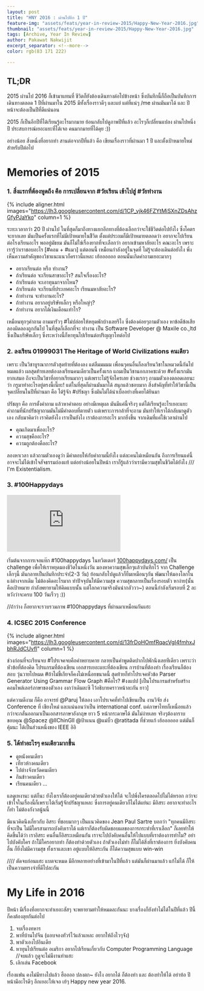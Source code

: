 ```yaml
---
layout: post
title: "HNY 2016 : ผ่านไปอีก 1 ปี"
feature-img: "assets/feats/year-in-review-2015/Happy-New-Year-2016.jpg"
thumbnail: "assets/feats/year-in-review-2015/Happy-New-Year-2016.jpg"
tags: [Archive, Year In Review]
author: Pakawat Nakwijit
excerpt_separator: <!--more-->
color: rgb(83 171 222)

---
```


## TL;DR
2015 ผ่านไป 2016 ก็เข้ามาแทนที่ ชีวิตก็ยังต้องเดินทางต่อไปข้างหน้า ซึ่งบันทึกนี้ก็ถือเป็นบันทึกการเดินทางตลอด 1 ปีที่ผ่านมาใน 2015 มีทั้งเรื่องราวดีๆ และแย่ แต่ที่แน่ๆ /me ผ่านมันมาได้ และ ปีหน้าจะต้องเป็นปีที่ดีแน่นอน

<!--more-->

2015 ก็เป็นอีกปีที่ได้เรียนรู้อะไรมากมาย ย้อนกลับไปดูภาพปีที่แล้ว อะไรๆก็เปลี่ยนแปลง ผ่านไปหนึ่งปี ประสบการณ์เยอะแยะที่ได้เจอ คนมากมายที่ได้คุย :))

อย่างน้อย สิ่งหนึ่งที่อยากทำ สานต่อจากปีที่แล้ว คือ เขียนเรื่องราวที่ผ่านมา 1 ปี และตั้งเป้าหมายใหม่สำหรับปีต่อไป

# Memories of 2015

### 1. สิ่งแรกที่ต้องพูดถึง คือ การเปลี่ยนจาก <span class="tag-en">#วัยเรียน</span> เข้าไปสู่ <span class="tag-en">#วัยทำงาน</span>

{% include aligner.html images="https://lh3.googleusercontent.com/d/1CP_vjk46FZYtMiSXnZDsAhzGfyPJaYko" column=1 %}

ระยะเวลากว่า 20 ปี ผ่านไป ในที่สุดก็มาถึงทางแยกอีกทางที่ต้องเลือกว่าจะใช้ชีวิตต่อไปยังไง ซึ่งโคตรจะยากเลย มันเป็นครั้งแรกที่ไม่มีเป้าหมายในชีิวิต ตั้งแต่ประถมก็มีเป้าหมายตลอดว่า อยากจะไปเรียนต่อโรงเรียนอะไร พออยู่มัธยม มันก็ไม่ใช่เรื่องยากที่จะเลือกว่า อยากเข้ามหาลัยอะไร คณะอะไร เพราะเรารู้ว่าเราชอบอะไร [<span class="tag-en"><span class="tag-en">#คอม</span></span> + <span class="tag-en"><span class="tag-en">#แมว</span></span>] แต่ตอนนี้ เหมือนกำลังอยู่ในจุดที่ ไม่รู้จะต้องเดินต่อยังไง พึ่งเห็นความสำคัญของวิชาแนะแนวก็คราวนี้แหละ เฮ้ออออออ ตอนนั้นเกิดคำถามเยอะมากๆ

* อยากเรียนต่อ หรือ ทำงาน?
* ถ้าเรียนต่อ จะเรียนสาขาอะไร? สนใจเรื่องอะไร?
* ถ้าเรียนต่อ จะเอาทุนมาจากไหน?
* ถ้าเรียนต่อ จะเรียนที่ประเทศอะไร เรียนมหาลัยอะไร?
* ถ้าทำงาน จะทำงานอะไร?
* ถ้าทำงาน อยากอยู่บริษัทเล็กๆ หรือใหญ่ๆ?
* ถ้าทำงาน อยากได้เงินเดือนเท่าไร?


เหมือนทุกๆคำถาม ถามมารัวๆ <span class="tag-en"><span class="tag-en">#ไม่ปล่อยให้หยุดพักบ้างเลยรึไง</span></span> ซึ่งต้องค่อยๆถามตัวเอง หาข้อดีข้อเสีย ลองผิดลองถูกกันไป ในที่สุดก็เลือกที่จะ ทำงาน เป็น Software Developer @ Maxile co.,ltd ซึ่งเป็นบริษัทเล็กๆ ซึ่งระหว่างนี้ก็หาทุนไปเรียนต่อปริญญาโทต่อไป

### 2. ลงเรียน 01999031 The Heritage of World Civilizations คนเดียว
เพราะ เป็นวิชาบูรณาการตัวสุดท้ายที่ต้องลง แต่ลืมมมมม เพื่อนๆคนอื่นก็ลงเรียนวิชาในหมวดนี้กันไปหมดแล้ว ผลสุดท้ายเลยต้องลงเรียนคนเดียวเป็นครั้งแรก แถมเป็นวิชานอกภาคซะด้วย <span class="tag-en"><span class="tag-en">#ครั้งแรกมันยากเสมอ</span></span> ถึงจะเป็นวิชาที่อยากเรียนมากๆ แต่เพราะไม่รู้จักใครเลย ช่วงแรกๆ ถามมตัวเองตลอดเลยนะว่า กรูมาทำอะไรอยู่ตรงนี้เนี๊ยะ! แต่ในที่สุดก็ผ่านมันมาได้ สนุกแล้วชอบมาก สิ่งสำคัญที่ทำให้วิชานี้เป็นจุดเปลี่ยนในปีที่ผ่านมา คือ ได้รู้จัก <span class="tag-en"><span class="tag-en">#ปรัชญา</span></span> ซึ่งมันไม่ได้น่าเบื่ออย่างที่เคยได้ยินมา

ปรัชญา คือ การตั้งคำถาม แล้วหาคำตอบ อย่างมีเหตุผล มันมีแค่นี้จริงๆ แต่ได้เรียนรู้อะไรเยอะแยะ คำถามที่นักปรัชญาถามมันไม่มีคำตอบที่ตายตัว แต่เพราะการกล้าที่จะถาม มันทำให้เราได้กลับมาดูตัวเอง กลับมาคิดว่า เราคิดยังไง เราเป็นยังไง เราต้องการอะไร มากยิ่งขึ้น จากเดิมที่แค่ใช้เวลาผ่านไป

* คุณเกิดมาเพื่ออะไร?
* ความสุขคืออะไร?
* ความถูกต้องคืออะไร?

ลองหาเวลา แล้วถามตัวเองดูว่า มีคำตอบให้กับคำถามนี้ยังไง แต่ละคนไม่เหมือนกัน ถึงการเรียนแค่นี้ อาจจะไม่ได้เข้าใจสัจธรรมถ่องแท้ แต่อย่างน้อยในปีหน้า เราก็รู้แล้วว่าเรามีความสุขในชีวิตได้ยังไง /// I'm Existentialism.

### 3. #100Happydays


<div class="video-container">
    <iframe class="video" src="https://www.youtube.com/embed/y6Sxv-sUYtM" frameborder="0" allowfullscreen></iframe>
</div>

เริ่มต้นจากการเจอแท๊ก <span class="tag-en">#100happydays</span> ในทวิตเตอร์ [100happydays.com/](http://100happydays.com/) เป็น challenge เพื่อให้เราหยุดมองชีวิตในหนึ่งวัน มองหาความสุขเล็กๆแล้วบันทึกไว้ จาก Challenge เล็กๆนี้ มันกลายเป็นบันทึกประจำ(2-3 วัน) ย้อนกลับไปดูแล้วก็ยิ้มเหมือนๆกัน พัฒนาให้มองโลกในแง่ต่างจากเดิม ไม่ต้องคิดอะไรมาก ทำปัจจุบันให้มีความสุข ความสุขกลายเป็นเรื่องรอบตัว หาง่าย(นั้นคือเป้าหมาย กำลังพยายามให้คิดแบบนั้น แต่โลกความจริงมันน่ากลัววว~) ตอนนี้กำลังเริ่มรอบที่ 2 ละ หวังว่าจะครบ 100 วันเร็วๆ :))

//ถ้าว่าง ก็อยากจะรวบรวมภาพ <span class="tag-en">#100happydays</span> ที่ผ่านมาเหมือนกันแฮะ

### 4. ICSEC 2015 Conference

{% include aligner.html images="https://lh3.googleusercontent.com/d/13frDoHOmfRqacVgI4fmhxJbhRJdCUvfl" column=1 %}

ช่วงก่อนที่จะเรียนจบ <span class="tag-en"><span class="tag-en">#โปรเจคจบคือคำหยาบคาย</span></span> กลายเป็นคำพูดติดปากไปพักนึงเลยทีเดียว เพราะว่าหัวข้อที่ต้องคิด โปรแกรมที่ต้องเขียน เอกสารเยอะแยะที่ต้องเขียน การบ้านที่ต้องทำ เรื่องเรียนก็ต้องสอบ วุ่นวายไปหมด <span class="tag-en"><span class="tag-en">#ถ้าไม่ขี้เกียจก็คงไม่เหนื่อยขนาดนี้</span></span>
สุดท้ายก็ทำโปรเจคหัวข้อ Parser Generator Using Grammar Flow Graph <span class="tag-en"><span class="tag-en">#คือไร</span></span>? <span class="tag-en"><span class="tag-en">#งงแปป</span></span> [เป็นโปรแกรมสำหรับสร้างคอมไพล์เลอร์ภาษาของตัวเอง งงกว่าเดิมละซิ ไว้อธิบายคราวหน้าละกัน ยาว]

แต่ความดีงาม ก็คือ อาจารย์ @Paruj ให้ลอง เอาโปรเจคที่ทำไปเขียนเป็น งานวิจัย ส่ง Conference ที่ เชียงใหม่ และแน่นอนว่าเป็น international conf. แค่ภาษาไทยก็เหนื่อยแล้ว กว่าจะกลั่นออกมาเป็นเอกสารภาษาอังกฤษ ยาว 5 หน้ากระดาษได้ มันไม่ง่ายเลย จริงๆต้องกราบขอบคุณ @Spacez @llChinGll @ป้าแนน @แม่บิ้ว @ratitada ที่ช่วยแก้ เฮ้ออออออ แต่มันก็คุ้มนะ ได้เป็นส่วนหนึ่งของ IEEE อิอิ

### 5. ได้ทำอะไรๆ คนเดียวมากขึ้น

* ดูหนังคนเดียว
* เที่ยวห้างคนเดียว
* ไปต่างจังหวัดคนเดียว
* กินข้าวคนเดียว
* เรียนคนเดียว ...

แลดูเหงานะ แต่ก็นะ ยังไงเราก็ต้องอยู่คนเดียวด้วยตัวเองให้ได้ จะไปพึ่งใครตลอดไปไม่ได้หรอก กว่าจะเข้าใจในเรื่องนี้ก็เพราะได้เริ่มรู้จักปรัชญาแหละ ซึ่งการอยู่คนเดียวก็ไม่ได้แย่นะ มีอิสระ อยากจะทำอะไรก็ทำ ไม่ต้องกังวลนู้นนี้

มีแนวคิดนึงเกี่ยวกับ อิสระ ที่ชอบมากๆ เป็นแนวคิดของ Jean Paul Sartre บอกว่า "ทุกคนมีอิสระที่จะเป็น ไม่มีใครสามารถบังคับเราได้ แต่เราก็ต้องรับผิดชอบผลของการกระทำที่เราเลือก" ก็เลยทำให้คิดขึ้นได้ว่า เราอิสระ คนอื่นก็อิสระเหมือนกัน เราจะไปบังคับคนอื่นให้ไปแบบที่เราต้องการทำไม? อย่าไปบังคับใคร ถ้าไ่มีใครอยากทำ ก็ต้องทำด้วยตัวเอง ถ้าตัวเองไม่ทำ ก็ไม่ได้สิ่งที่เราต้องการ
ยิ่งบังคับคนอื่น ก็ยิ่งไม่มีความสุข ทั้งเราและเขา อยู่แบบให้อิสระกัน ก็ได้ความสุขแบบ win-win

//// ตัดจบก่อนแฮะ แบตจะหมด มีอีกหลายอย่างที่เข้ามาในปีที่แล้ว แต่มันก็ผ่านมาแล้ว แก้ไม่ได้ ก็ให้เป็นความทรงจำที่ดีไปละกัน

# My Life in 2016

ปีหน้า มีเรื่องที่อยากจะทำเยอะสัสๆ จะพยายามทำให้หมดละกันนะ บางเรื่องก็ยังทำไม่ได้ในปีที่แล้ว ปีนี้ก็คงต้องลุยกันต่อไป
1. จบเรื่องทหาร
2. พาที่บ้านไปจีน (แอบจองทัวร์ไว้แล้วแหละ อยากให้ถึงไวๆจัง)
3. พาตัวเองไปอินเดีย
4. หาทุนไปเรียนต่อ อเมริกา อยากไปเรียนเกี่ยวกับ Computer Programming Language //จบแล้ว กูดูจะไม่มีงานทำแฮะ
5. เลิกเล่น Facebook

เรื่องแฟน คงไม่มีทางไปแล้ว ฮืออออ ปลงตก~ ยังไง อยากได้ ก็ต้องทำ และ ต้องทำให้ได้ อย่าท้อ ปีหน้ามีอะไรดีๆ อีกเยอะให้เจอ เย้ๆ Happy new year 2016.